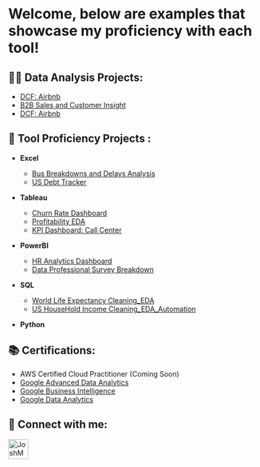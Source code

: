  
<h1>Welcome, below are examples that showcase my proficiency with each tool! </h1>

<h2>👨‍💻 Data Analysis Projects:</h2>

 - [DCF: Airbnb](https://github.com/Maher-Jaweed/US-Debt-Tracker-)
 - [B2B Sales and Customer Insight ](https://www.kaggle.com/code/bahadir23/b2b-sales-and-customer-insight-analysis/input)
 - [DCF: Airbnb](https://www.kaggle.com/datasets/lokeshparab/amazon-products-dataset)
 


<h2>🏫 Tool Proficiency Projects :</h2>

- <b>Excel</b>
  - [Bus Breakdowns and Delays Analysis](https://github.com/Maher-Jaweed/Bus-Breakdown-and-Delays-NYC)
  - [US Debt Tracker](https://github.com/Maher-Jaweed/US-Debt-Tracker-)
 
    
- <b>Tableau</b>
  - [Churn Rate Dashboard](https://github.com/Maher-Jaweed/Churn-Rate-Dashboard-/blob/main/README.md)
  - [Profitability EDA](https://github.com/Maher-Jaweed/Profitability_EDA/blob/main/README.md)
  - [KPI Dashboard: Call Center](https://github.com/Maher-Jaweed/KPI-Dashboard-Call-Center/blob/main/README.md)
    
- <b>PowerBI</b>
  - [HR Analytics Dashboard](https://github.com/Maher-Jaweed/HR-Analytics-Dashboard/tree/main)
  - [Data Professional Survey Breakdown](https://github.com/Maher-Jaweed/Data-Professional-Survey-Breakdown/tree/main)
  
- <b>SQL</b>
  - [World Life Expectancy Cleaning_EDA](https://github.com/Maher-Jaweed/World-Life-Expectancy-EDA)
  - [US HouseHold Income Cleaning_EDA_Automation](https://github.com/Maher-Jaweed/US-HouseHold-Income-EDA)

- <b>Python</b>
  
<h2>📚 Certifications: </h2>

- AWS Certified Cloud Practitioner (Coming Soon)
- [Google Advanced Data Analytics](https://coursera.org/share/271e7e9dd91f7b3e7add133f7adfe124)
- [Google Business Intelligence](https://coursera.org/share/0d4d44ccbc84489216b101b0a23292fa)
- [Google Data Analytics](https://coursera.org/share/da490d9269606c1e8f17c38df6f39458)


<h2> 🤳 Connect with me:</h2>


[<img align="left" alt="JoshMadakor | LinkedIn" width="40px" src="https://upload.wikimedia.org/wikipedia/commons/8/81/LinkedIn_icon.svg" />][linkedin]



[linkedin]: https://www.linkedin.com/in/maher-jaweed-030895182/

<!--
**joshmadakor1/joshmadakor1** is a ✨ _special_ ✨ repository because its `README.md` (this file) appears on your GitHub profile.

Here are some ideas to get you started:

- 🔭 I’m currently working on ...
- 🌱 I’m currently learning ...
- 👯 I’m looking to collaborate on ...
- 🤔 I’m looking for help with ...
- 💬 Ask me about ...
- 📫 How to reach me: ...
- 😄 Pronouns: ...
- ⚡ Fun fact: ...
-->

